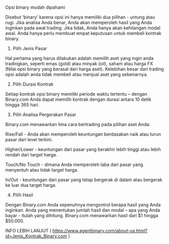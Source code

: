 Opsi binary mudah dipahami

Disebut ‘binary’ karena opsi ini hanya memiliki dua pilihan - untung atau rugi. Jika analisa Anda benar, Anda akan memperoleh hasil yang Anda inginkan pada awal trading. Jika tidak, Anda hanya akan kehilangan modal awal.
Anda hanya perlu membuat empat keputusan untuk membeli kontrak binary.

1. Pilih Jenis Pasar

Hal pertama yang harus dilakukan adalah memilih aset yang ingin anda tradingkan, seperti emas (gold) atau minyak (oil), saham atau harga FX (Nilai opsi binary yang berasal dari harga aset). Kelebihan besar dari trading opsi adalah anda tidak membeli atau menjual aset yang sebenarnya.

2. Pilih Durasi Kontrak

Setiap kontrak opsi binary memiliki periode waktu tertentu – dengan Binary.com Anda dapat memilih kontrak dengan durasi antara 10 detik hingga 365 hari.

3. Pilih Analisa Pergerakan Pasar

Binary.com menawarkan lima cara bertrading pada pilihan aset Anda:

Rise/Fall - Anda akan memperoleh keuntungan berdasakan naik atau turun pasar dari level terkini.

Higher/Lower - keuntungan dari pasar yang berakhir lebih tinggi atau lebih rendah dari target harga.

Touch/No Touch - dimana Anda memperoleh laba dari pasar yang menyentuh atau tidak target harga.

In/Out - keuntungan dari pasar yang tetap bergerak di dalam atau bergerak ke luar dua target harga.

4. Pilih Hasil

Dengan Binary.com Anda sepenuhnya mengontrol berapa hasil yang Anda inginkan. Anda yang menentukan jumlah hasil dan modal – apa yang Anda bayar - itulah yang dihitung. Binary.com menawarkan hasil dari $1 hingga $50.000.

INFO LEBIH LANJUT ( https://www.agentbinary.com/about-us.html?id=Jenis_Kontrak_Binary.com )
